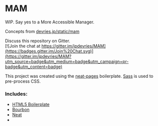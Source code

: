# MAM
WIP. Say yes to a More Accessible Manager.

Concepts from [devries.jp/static/mam](http://devries.jp/static/mam)

Discuss this repository on Gitter.  
[![Join the chat at https://gitter.im/jpdevries/MAM](https://badges.gitter.im/Join%20Chat.svg)](https://gitter.im/jpdevries/MAM?utm_source=badge&utm_medium=badge&utm_campaign=pr-badge&utm_content=badge)


This project was created using the [neat-pages](https://github.com/jpdevries/neat-pages/) boilerplate.
[Sass](http://sass-lang.com/) is used to pre-process CSS.

### Includes:

 - [HTML5 Boilerplate](http://html5boilerplate.com/)
 - [Bourbon](http://bourbon.io/)
 - [Neat](http://neat.bourbon.io/)
 -
